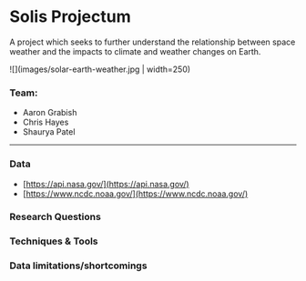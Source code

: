 # Solis Projectum

A project which seeks to further understand the relationship between space weather and the impacts to climate and weather changes on Earth.

![](images/solar-earth-weather.jpg | width=250)

### Team:
- Aaron Grabish
- Chris Hayes
- Shaurya Patel

---

### Data
- [https://api.nasa.gov/](https://api.nasa.gov/)
- [https://www.ncdc.noaa.gov/](https://www.ncdc.noaa.gov/)

### Research Questions

### Techniques & Tools

### Data limitations/shortcomings

